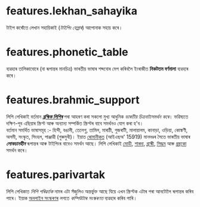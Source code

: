 # features.lekhan_sahayika

টাইপ কৰোঁতে লেখান সহায়িকাই (_টাইপিং হেল্পাৰ_) আপোনাক সহায় কৰে।

# features.phonetic_table

ব্যৱহাৰ তালিকাবোৰে (বা ৰূপান্তৰ মানচিত্ৰ) ভাৰতীয় ভাষাৰ শব্দবোৰ মেপ কৰিবলৈ ইংৰাজীত **নিকটতম বৰ্ণমালা** ব্যৱহাৰ কৰে।

# features.brahmic_support

লিপি লেখিকাই বৰ্তমান **_[ব্ৰহ্মিক লিপিৰ](links:/langs/Brahmic)_** পৰা আহৰণ কৰা সকলো মুখ্য আধুনিক _ভাৰতীয় চিত্ৰনাট্যসমৰ্থন কৰে_। ভৱিষ্যতে দক্ষিণ-পূব এছিয়াৰ স্ক্ৰিপ্ট আৰু অন্যান্য সম্পৰ্কিত স্ক্ৰিপ্টৰ বাবে সমৰ্থনও যোগ কৰা হ'ব।  
বৰ্তমান সমৰ্থিত ভাষাসমূহ :- হিন্দী, বঙালী, তেলেগু, তামিল, মাৰাঠী, গুজৰাটী, মালায়ালম, কানাড়া, ওড়িয়া, কোঙ্কণী, অসমী, সংস্কৃত, সিংহল, পাঞ্জাৱী (গুৰুমুখী)। ইয়াত [ৰোমানীকৃত](links:/langs/Romanized) (আইএছঅ' 15919) মানদণ্ডৰ সৈতে ভাৰতীয় ভাষাৰ **_লোকচানহীন_** ৰূপান্তৰ আৰু টাইপিংৰ বাবেও সমৰ্থন আছে। লিপি লেখিকাই [মোডী](links:/langs/Modi), [শাৰদা](links:/langs/Sharada), [ব্ৰাহ্মী](links:/langs/Brahmi), [সিদ্ধম](links:/langs/Siddham) আৰু [গ্ৰন্থকো](links:/langs/Granth) সমৰ্থন কৰে।

# features.parivartak

লিপি লেখিকাত _লিপি পৰিৱৰ্তক_ নামৰ এটা সঁজুলিও অন্তৰ্ভুক্ত আছে যিয়ে এখন স্ক্ৰিপ্টক এটাৰ পৰা আনটোলৈ ৰূপান্তৰ কৰিব পাৰে। ইয়াক [অনলাইন সংস্কৰণৰ](links:/mukhya/web_app) লগতে _কম্পিউটাৰ সংস্কৰণত_ ব্যৱহাৰ কৰিব পাৰি।
